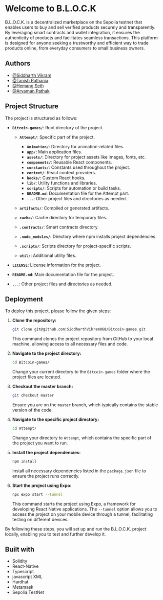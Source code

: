 
# Welcome to B.L.O.C.K

B.L.O.C.K. is a decentralized marketplace on the Sepolia testnet that enables users to buy and sell verified products securely and transparently. By leveraging smart contracts and wallet integration, it ensures the authenticity of products and facilitates seamless transactions. This platform is designed for anyone seeking a trustworthy and efficient way to trade products online, from everyday consumers to small business owners.




## Authors

- [@Siddharth Vikram](https://github.com/SiddharthVikram068)
- [@Tanish Pathania](https://github.com/Tanish-pat)
- [@Hemang Seth](https://github.com/Hemang-2004)
- [@Aryaman Pathak](https://github.com/aryamanpathak2022)

## Project Structure

The project is structured as follows:

- **`Bitcoin-games/`**: Root directory of the project.

  - **`Attempt/`**: Specific part of the project.

    - **`Animation/`**: Directory for animation-related files.
    - **`app/`**: Main application files.
    - **`assets/`**: Directory for project assets like images, fonts, etc.
    - **`components/`**: Reusable React components.
    - **`constants/`**: Constants used throughout the project.
    - **`context/`**: React context providers.
    - **`hooks/`**: Custom React hooks.
    - **`lib/`**: Utility functions and libraries.
    - **`scripts/`**: Scripts for automation or build tasks.
    - **`README.md`**: Documentation file for the Attempt part.
    - **`...`**: Other project files and directories as needed.

  - **`artifacts/`**: Compiled or generated artifacts.

  - **`cache/`**: Cache directory for temporary files.

  - **`.contracts/`**: Smart contracts directory.

  - **`.node_modules/`**: Directory where npm installs project dependencies.

  - **`.scripts/`**: Scripts directory for project-specific scripts.

  - **`util/`**: Additional utility files.

- **`LICENSE`**: License information for the project.

- **`README.md`**: Main documentation file for the project.

- **`...`**: Other project files and directories as needed.
## Deployment

To deploy this project, please follow the given steps:

1. **Clone the repository:**

    ```bash
    git clone git@github.com:SiddharthVikram068/Bitcoin-games.git
    ```

    This command clones the project repository from GitHub to your local machine, allowing access to all necessary files and code.

2. **Navigate to the project directory:**

    ```bash
    cd Bitcoin-games/
    ```

    Change your current directory to the `Bitcoin-games` folder where the project files are located.

3. **Checkout the master branch:**

    ```bash
    git checkout master
    ```

    Ensure you are on the `master` branch, which typically contains the stable version of the code.

4. **Navigate to the specific project directory:**

    ```bash
    cd Attempt/
    ```

    Change your directory to `Attempt`, which contains the specific part of the project you want to run.

5. **Install the project dependencies:**

    ```bash
    npm install
    ```

    Install all necessary dependencies listed in the `package.json` file to ensure the project runs correctly.

6. **Start the project using Expo:**

    ```bash
    npx expo start --tunnel
    ```

    This command starts the project using Expo, a framework for developing React Native applications. The `--tunnel` option allows you to access the project on your mobile device through a tunnel, facilitating testing on different devices.

By following these steps, you will set up and run the B.L.O.C.K. project locally, enabling you to test and further develop it.

## Built with

- Solidity
- React-Native
- Typescript
- javascript XML
- Hardhat
- Metamask
- Sepolia TestNet
